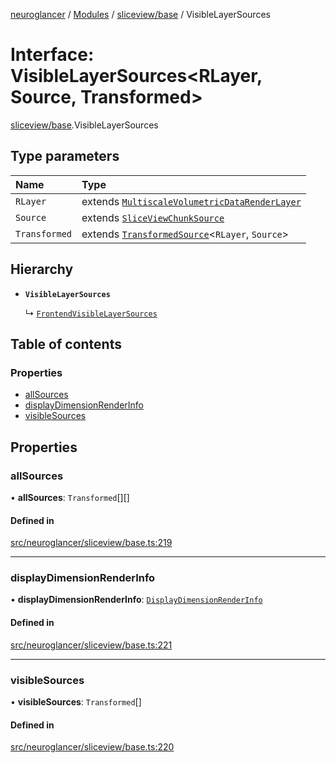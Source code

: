[neuroglancer](../README.md) / [Modules](../modules.md) / [sliceview/base](../modules/sliceview_base.md) / VisibleLayerSources

# Interface: VisibleLayerSources<RLayer, Source, Transformed\>

[sliceview/base](../modules/sliceview_base.md).VisibleLayerSources

## Type parameters

| Name | Type |
| :------ | :------ |
| `RLayer` | extends [`MultiscaleVolumetricDataRenderLayer`](sliceview_base.MultiscaleVolumetricDataRenderLayer.md) |
| `Source` | extends [`SliceViewChunkSource`](sliceview_base.SliceViewChunkSource.md) |
| `Transformed` | extends [`TransformedSource`](sliceview_base.TransformedSource.md)<`RLayer`, `Source`\> |

## Hierarchy

- **`VisibleLayerSources`**

  ↳ [`FrontendVisibleLayerSources`](sliceview_frontend._internal_.FrontendVisibleLayerSources.md)

## Table of contents

### Properties

- [allSources](sliceview_base.VisibleLayerSources.md#allsources)
- [displayDimensionRenderInfo](sliceview_base.VisibleLayerSources.md#displaydimensionrenderinfo)
- [visibleSources](sliceview_base.VisibleLayerSources.md#visiblesources)

## Properties

### allSources

• **allSources**: `Transformed`[][]

#### Defined in

[src/neuroglancer/sliceview/base.ts:219](https://github.com/ActiveBrainAtlas2/neuroglancer/blob/1beb5d34/src/neuroglancer/sliceview/base.ts#L219)

___

### displayDimensionRenderInfo

• **displayDimensionRenderInfo**: [`DisplayDimensionRenderInfo`](annotation_base._internal_.DisplayDimensionRenderInfo.md)

#### Defined in

[src/neuroglancer/sliceview/base.ts:221](https://github.com/ActiveBrainAtlas2/neuroglancer/blob/1beb5d34/src/neuroglancer/sliceview/base.ts#L221)

___

### visibleSources

• **visibleSources**: `Transformed`[]

#### Defined in

[src/neuroglancer/sliceview/base.ts:220](https://github.com/ActiveBrainAtlas2/neuroglancer/blob/1beb5d34/src/neuroglancer/sliceview/base.ts#L220)
